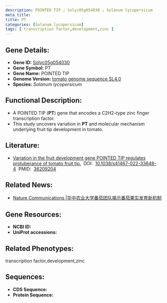 ```yaml
---
description: POINTED TIP ; Solyc05g054030 ; Solanum lycopersicum
meta_title:
title: PT
categories: [Solanum lycopersicum]
tags: [ transcription factor,development,zinc ]
---
```


## Gene Details:
- **Gene ID:**	[Solyc05g054030]()
- **Gene Symbol:** PT
- **Gene Name:** POINTED TIP
- **Genome Version:** [tomato genome sequence SL4.0]()
- **Species:** *Solanum lycopersicum*

## Functional Description:
   - A POINTED TIP (**PT**) gene that encodes a C2H2-type zinc finger transcription factor.
   - This study uncovers variation in **PT** and molecular mechanism underlying fruit tip development in tomato.

## Literature:
   - [Variation in the fruit development gene POINTED TIP regulates protuberance of tomato fruit tip.]( https://www.nature.com/articles/s41467-022-33648-4)&nbsp;&nbsp;DOI:&nbsp;&nbsp;[10.1038/s41467-022-33648-4](https://www.nature.com/articles/s41467-022-33648-4)&nbsp;&nbsp;PMID:&nbsp;&nbsp;[36209204](https://pubmed.ncbi.nlm.nih.gov/36209204/)

## Related News:
   - [Nature Communications |华中农业大学番茄团队揭示番茄果实发育新机制](https://mp.weixin.qq.com/s?__biz=MzIyOTY2NDYyNQ==&mid=2247555635&idx=3&sn=f107052f0bdafb3f862b741dc45e07de&chksm=e8bd682ddfcae13b12a8d8f07a95284e09ce7dd88864f23c3f4a6139234372e584a90afaccf3&scene=27#wechat_redirect)

## Gene Resources:
- **NCBI ID:** [](https://www.ncbi.nlm.nih.gov/gene/?term=)
- **UniProt accessions:** [](https://www.uniprot.org/uniprotkb//entry)

## Related Phenotypes:
transcription factor,development,zinc

## Sequences:
- **CDS Sequence:**
- **Protein Sequence:**
